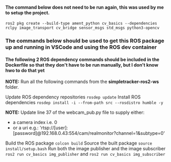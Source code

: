 #### The command below does not need to be run again, this was used by me to setup the project.
`ros2 pkg create --build-type ament_python cv_basics --dependencies rclpy image_transport cv_bridge sensor_msgs std_msgs python3-opencv`

### The commands below should be used to get this ROS package up and running in VSCode and using the ROS dev container

#### The following 2 ROS dependency commands should be included in the Dockerfile so that they don't have to be run manually, but I don't know hwo to do that yet

**NOTE:** Run all the following commands from the **simpletracker-ros2-ws** folder.

Update ROS dependency repositories `rosdep update`
Install ROS dependencies `rosdep install -i --from-path src --rosdistro humble -y`

**NOTE:** Update line 37 of the webcam_pub.py file to supply either:
* a camera index i.e. 0
* or a uri e.g.: 'rtsp://[user]:[password]@192.168.0.43:554/cam/realmonitor?channel=1&subtype=0'

Build the ROS package `colcon build`
Source the built package `source install/setup.bash`
Run both the image publisher and the image subscriber `ros2 run cv_basics img_publisher` and `ros2 run cv_basics img_subscriber`
